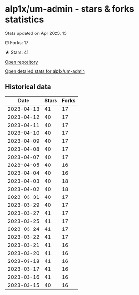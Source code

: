 # alp1x/um-admin - stars & forks statistics

Stats updated on Apr 2023, 13

☋ Forks: 17

★ Stars: 41

[Open repository](https://github.com/alp1x/um-admin)

[Open detailed stats for alp1x/um-admin](https://reviewgithub.com/rep/alp1x/um-admin)

## Historical data
| Date | Stars | Forks |
|------|-------|-------|
| 2023-04-13 | 41 | 17 | 
| 2023-04-12 | 40 | 17 | 
| 2023-04-11 | 40 | 17 | 
| 2023-04-10 | 40 | 17 | 
| 2023-04-09 | 40 | 17 | 
| 2023-04-08 | 40 | 17 | 
| 2023-04-07 | 40 | 17 | 
| 2023-04-05 | 40 | 16 | 
| 2023-04-04 | 40 | 16 | 
| 2023-04-03 | 40 | 18 | 
| 2023-04-02 | 40 | 18 | 
| 2023-03-31 | 40 | 17 | 
| 2023-03-29 | 40 | 17 | 
| 2023-03-27 | 41 | 17 | 
| 2023-03-25 | 41 | 17 | 
| 2023-03-24 | 41 | 17 | 
| 2023-03-22 | 41 | 17 | 
| 2023-03-21 | 41 | 16 | 
| 2023-03-20 | 41 | 16 | 
| 2023-03-18 | 41 | 16 | 
| 2023-03-17 | 41 | 16 | 
| 2023-03-16 | 41 | 16 | 
| 2023-03-15 | 40 | 16 | 

